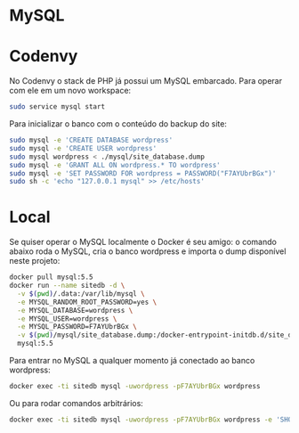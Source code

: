 MySQL
======

# Codenvy

No Codenvy o stack de PHP já possui um MySQL embarcado. Para operar com ele em um novo workspace:

```sh
sudo service mysql start
```

Para inicializar o banco com o conteúdo do backup do site:

```sh
sudo mysql -e 'CREATE DATABASE wordpress'
sudo mysql -e 'CREATE USER wordpress'
sudo mysql wordpress < ./mysql/site_database.dump
sudo mysql -e 'GRANT ALL ON wordpress.* TO wordpress'
sudo mysql -e 'SET PASSWORD FOR wordpress = PASSWORD("F7AYUbrBGx")'
sudo sh -c 'echo "127.0.0.1 mysql" >> /etc/hosts'
```

# Local

Se quiser operar o MySQL localmente o Docker é seu amigo: o comando abaixo roda o MySQL, cria o banco wordpress e importa o dump disponível neste projeto:

```sh
docker pull mysql:5.5
docker run --name sitedb -d \
  -v $(pwd)/.data:/var/lib/mysql \
  -e MYSQL_RANDOM_ROOT_PASSWORD=yes \
  -e MYSQL_DATABASE=wordpress \
  -e MYSQL_USER=wordpress \
  -e MYSQL_PASSWORD=F7AYUbrBGx \
  -v $(pwd)/mysql/site_database.dump:/docker-entrypoint-initdb.d/site_database.sql \
  mysql:5.5
```

Para entrar no MySQL a qualquer momento já conectado ao banco wordpress:

```sh
docker exec -ti sitedb mysql -uwordpress -pF7AYUbrBGx wordpress
```

Ou para rodar comandos arbitrários:

```sh
docker exec -ti sitedb mysql -uwordpress -pF7AYUbrBGx wordpress -e 'SHOW TABLES;'
```
